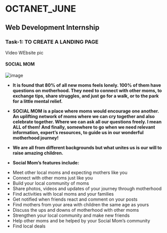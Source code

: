 # OCTANET_JUNE
## Web Development Internship

### Task-1: TO CREATE A LANDING PAGE
Video 
WEbsite pic

#### SOCIAL MOM
![image](https://github.com/PadmeshSharma/OCTANET_JUNE/assets/100578426/65eff179-95e0-4d7c-897a-440ae12472b4)

* **It is found that 80% of all new moms feels lonely. 100% of them have questions on motherhood. They need to connect with other moms, to exchange tips, share struggles, and just go for a walk, or to the park for a little mental relief.**

* **SOCIAL MOM is a place where moms would encourage one another. An uplifting network of moms where we can cry together and also celebrate together. Where we can ask all our questions freely. I mean ALL of them! And finally, somewhere to go when we need relevant information, expert’s resources, to guide us in our wonderful motherhood journey!**

* **We are all from different backgrounds but what unites us is our will to raise amazing children.** 


* **Social Mom’s features include:**

-  Meet other local moms and expecting mothers like you
-  Connect with other moms just like you
-  Build your local community of moms
-  Share photos, videos and updates of your journey through motherhood
-  Find activities with local moms and your families
-  Get notified when friends react and comment on your posts
-  Find mothers from your area with children the same age as yours
-  Discuss the ups and downs of motherhood with other moms
-  Strengthen your local community and make new friends
-  Help other moms and be helped by your Social Mom’s community
-  Find local deals
